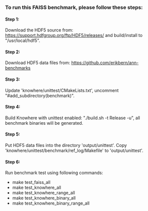 ### To run this FAISS benchmark, please follow these steps:
 
#### Step 1:
Download the HDF5 source from:
  https://support.hdfgroup.org/ftp/HDF5/releases/
and build/install to "/usr/local/hdf5".

#### Step 2:
Download HDF5 data files from:
  https://github.com/erikbern/ann-benchmarks

#### Step 3:
Update 'knowhere/unittest/CMakeLists.txt',
uncomment "#add_subdirectory(benchmark)".

#### Step 4:
Build Knowhere with unittest enabled: "./build.sh -t Release -u",
all benchmark binaries will be generated.

#### Step 5:
Put HDF5 data files into the directory 'output/unittest'.
Copy 'knowhere/unittest/benchmark/ref_log/Makefile' to 'output/unittest'.

#### Step 6:
Run benchmark test using following commands:
  - make test_faiss_all
  - make test_knowhere_all
  - make test_knowhere_range_all
  - make test_knowhere_binary_all
  - make test_knowhere_binary_range_all

